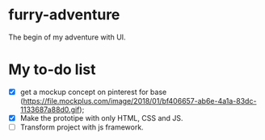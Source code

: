 # furry-adventure
The begin of my adventure with UI.

# My to-do list
  - [x] get a mockup concept on pinterest for base (https://file.mockplus.com/image/2018/01/bf406657-ab6e-4a1a-83dc-1133687a88d0.gif);
- [x] Make the prototipe with only HTML, CSS and JS.
- [ ] Transform project with js framework.
